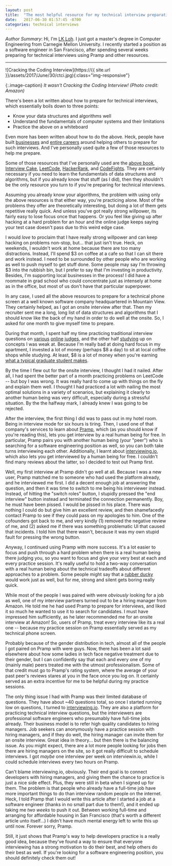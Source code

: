 ```yaml
---
layout: post
title:  "The most helpful resource for my technical interview preparations"
date:   2017-06-30 01:57:45 -0700
categories: technical interviews
---
```


_Author Summary_: 
Hi, I'm [LK Loh](https://www.linkedin.com/in/lk-loh-b5931a23/).
I just got a master's degree in Computer Engineering
from Carnegie Mellon University. 
I recently started a position as a software engineer in San Francisco,
after spending several weeks
preparing for technical interviews using Pramp and other resources.

---

![Cracking the Coding Interview](https://{{ site.url }}/assets/2017/June/30/ctci.jpg){:class="img-responsive"}

{:.image-caption}
*It wasn't Cracking the Coding Interview! (Photo credit: Amazon)*

There's been a lot written about how to prepare for technical interviews,
which essentially boils down to three points:
* Know your data structures and algorithms well
* Understand the fundamentals of computer systems and their limitations
* Practice the above on a whiteboard

Even more has been written about how to do the above. 
Heck, people have built [businesses](https://www.interviewcake.com/) 
and [entire careers](http://www.gayle.com/) around helping 
others to prepare for such interviews. 
And I've personally used quite a few of those resources to help me prepare. 

Some of those resources that I've personally used are the [above book](http://www.crackingthecodinginterview.com/), 
[Interview Cake](https://www.interviewcake.com/), 
[LeetCode](https://leetcode.com/), [HackerRank](https://www.hackerrank.com/), 
and [CodeFights](https://codefights.com/).
They are certainly necessary if you need to learn the fundamentals
of data structures and algorithms,
but if you already know that stuff (as I did),
then they shouldn't be the only resource you turn to if you're
preparing for technical interviews.

Assuming you already know your algorithms, 
the problem with using only the above resources
is that either way, you're practicing alone. 
Most of the problems they offer are theoretically interesting, 
but doing a lot of them gets repetitive really quick. 
And unless you've got really strong willpower,
its fairly easy to lose focus once that happens. 
Or you feel like giving up after hacking at a hard problem for an hour
and the online judge keeps saying your test case doesn't pass due to this weird edge case. 

I would _love_ to proclaim that I have really strong willpower
and can keep hacking on problems non-stop, but... that just isn't true.
Heck, on weekends, I wouldn't work at home because there are too many distractions.
Instead, I'll spend $3 on coffee at a cafe so that I can sit there and work instead.
I need to be surrounded by other people who are working as well
to push myself to get stuff done.
Some people may say I'm throwing $3 into the rubbish bin,
but I prefer to say that I'm investing in productivity.
Besides, I'm supporting local businesses in the process!
I did have a roommate in grad school who could concentrate just as intensely
at home as in the office, but most of us don't have that particular superpower.

In any case, I used all the above resources to prepare for a technical phone screen 
at a well known software company headquartered in Mountain View.
They certainly helped, as I got an onsite interview after that.
Then my recruiter sent me a long, long list of data structures and algorithms
that I should know like the back of my hand in order to do well at the onsite. 
So, I asked for one month to give myself time to prepare.

During that month, I spent half my time 
practicing traditional interview questions on 
[various](https://leetcode.com/) [online](https://www.hackerrank.com/) 
[judges](https://www.interviewbit.com/),
and the other half [studying](https://www.interviewcake.com/) 
up on concepts I was weak at.
Because I'm really bad at doing hard focus in my apartment,
I invested a lot of money (perhaps $8 a day) to sit at local coffee shops while studying. 
At least, $8 is a lot of money when you're earning
[what a typical graduate student makes](http://blogs.discovermagazine.com/intersection/files/2009/08/phd082109s.gif).

By the time I flew out for the onsite interview,
I thought I had it nailed.
After all, I had spent the better part of a month
practicing problems on LeetCode -- but boy I was wrong.
It was really hard to come up with things on the fly and explain them well.
I thought I had practiced a lot with nailing the most optimal
solutions in a variety of scenarios,
but explaining it clearly to another human being was very difficult,
especially during a stressful situation.
By the the halfway mark, I already knew I was going to be rejected.
 
After the interview, 
the first thing I did was to pass out in my hotel room. 
Being in interview mode for six hours is tiring.
Then, I used one of that company's services 
to learn about [Pramp](https://pramp.com/#/),
which (as you should know if you're reading this),
lets you get interview by a real human being for free.
In particular, Pramp pairs you with another human being (your "peer") who
is searching for a software engineering position as well,
so you can both take turns interviewing each other.
Additionally, I learnt about [interviewing.io](https://interviewing.io/),
which also lets you get interviewed by a human being for free.
I couldn't find many reviews about the latter,
so I decided to test out Pramp first.

Well, my first interview at Pramp didn't go well at all.
Because I was a new user, Pramp matched me to someone who had used the platform already,
and he interviewed me first. 
I did a decent enough job at answering the question,
and then it was time to switch to me being his interviewer instead.
Instead, of hitting the "switch roles" button,
I stupidly pressed the "end interview" button instead and
terminated the connection permanently. 
Boy, he must have been pissed. I would be pissed in his place. 
There was nothing I could do but give him an excellent review,
and then shamefacedly contact Pramp to see
if they could pass on my apologies to him. 
One of the cofounders got back to me, 
and very kindly (1) removed the negative review of me,
and (2) asked me if there was something problematic UI that caused that incidents.
I told him that there wasn't,
because it was my own stupid fault for pressing the wrong button.

Anyway, I continued using Pramp with more success.
It's a lot easier to focus and push through a hard problem when there 
is a real human being there judging you,
so you want to focus and give your very best at each and every practice session.
It's really useful to hold a two-way conversation with a real human being
about the technical tradeoffs about different approaches to a problem.
Some people might say that a [rubber ducky](https://en.wikipedia.org/wiki/Rubber_duck_debugging) 
would work just as well,
but for me, strong and silent gets boring really quick.

While most of the people I was paired with were _obviously_ looking for a job as well,
one of my interview partners turned out to be a hiring manager from Amazon.
He told me he had used Pramp to prepare for interviews,
and liked it so much he wanted to use it to search for candidates.
I must have impressed him sufficiently,
as he later recommended me for an onsite interview at Amazon!
So, users of Pramp, treat every interview like its a real one -- 
because my practice session on Pramp essentially served
as my technical phone screen.

Probably because of the gender distribution in tech, 
almost all of the people I got paired on Pramp with were guys.
Now, there has been a lot said elsewhere about how some
ladies in tech face negative treatment due to their gender,
but I can confidently say that each and every one of my (mainly male) peers
treated me with the utmost professionalism.
Some of that credit must go to Pramp's rating system,
where the average of your past peer's reviews stares at you in the face once you log on.
It certainly served as an extra incentive for me
to be helpful during my practice sessions.

The only thing issue I had with Pramp was their limited database of questions.
They have about ~40 questions total, so
once I started running low on questions, I turned to 
[interviewing.io](https://interviewing.io/).
They are also a platform for practicing technical interview questions,
but the interviewers are professional software engineers
who presumably have full-time jobs already.
Their business model is to refer high quality candidates to hiring managers. 
Job seekers can anonymously have a practice session with hiring managers,
and if they do well, the hiring manager can invite them for an onsite interview.
Great idea in theory... but then there is the balancing issue.
As you might expect, there are a lot more people looking for jobs 
then there are hiring managers on the site,
so it got really difficult to schedule interviews.
I got _maybe_ one interview per week on interviewin.io, 
while I could schedule interviews every two hours on Pramp.

Can't blame interviewing.io, obviously. 
Their end goal is to connect developers with hiring managers,
and giving them the chance to practice is just a nice side effect. 
Plus, they were still in beta when I signed up for them. 
The problem is that people who already have a full-time job
have more important things to do than interview random people on the internet.
Heck, I told Pramp that I would write this article after I started 
a job at a software engineer
(thanks in no small part due to them!),
and it ended up taking me _two weeks_ to push it out.
Between working full-time and arranging for affordable housing in San Francisco 
(that's worth a different article unto itself...)
I didn't have much mental energy left to write this up until now.
Forever sorry, Pramp.

Still, it just shows that Pramp's way to help developers practice
is a really good idea, because they've found a way to ensure that
everyone interviewing has a strong motivation to do their best,
and help others do their best as well.
If you're looking for a software engineering position,
you should definitely check them out!























